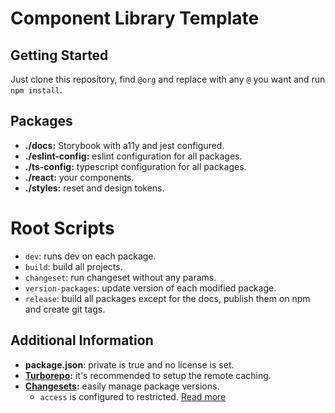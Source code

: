 # Component Library Template

## Getting Started

Just clone this repository, find `@org` and replace with any `@` you want and run `npm install`.

## Packages

- **./docs:** Storybook with a11y and jest configured.
- **./eslint-config:** eslint configuration for all packages.
- **./ts-config:** typescript configuration for all packages.
- **./react:** your components.
- **./styles:** reset and design tokens.

# Root Scripts

- `dev`: runs dev on each package.
- `build`: build all projects.
- `changeset`: run changeset without any params.
- `version-packages`: update version of each modified package.
- `release`: build all packages except for the docs, publish them on npm and create git tags.

## Additional Information

- **package.json**: private is true and no license is set.
- **[Turborepo](https://turborepo.org/):** it's recommended to setup the remote caching.
- **[Changesets](https://github.com/changesets/changesets):** easily manage package versions.
  - `access` is configured to restricted. [Read more](https://github.com/changesets/changesets/blob/main/docs/config-file-options.md)
